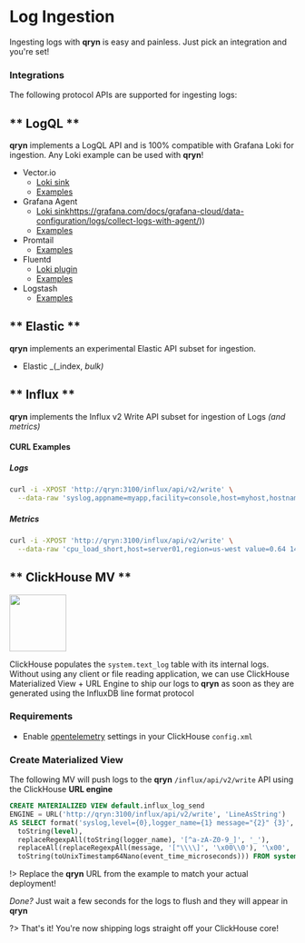 # Log Ingestion

Ingesting logs with **qryn** is easy and painless. Just pick an integration and you're set!


### Integrations
The following protocol APIs are supported for ingesting logs:
<!-- tabs:start -->

## ** LogQL **

**qryn** implements a LogQL API and is 100% compatible with Grafana Loki for ingestion. Any Loki example can be used with **qryn**!

* Vector.io
  * [Loki sink](https://vector.dev/docs/reference/configuration/sinks/loki/)
  * [Examples](https://component-pages--vector-project.netlify.app/guides/integrate/sources/http/loki/)
* Grafana Agent
  * [Loki sink]()https://grafana.com/docs/grafana-cloud/data-configuration/logs/collect-logs-with-agent/))
  * [Examples](https://grafana.com/docs/grafana-cloud/quickstart/logs_agent_linuxnode/)
* Promtail
  * [Examples](https://grafana.com/docs/grafana-cloud/data-configuration/logs/collect-logs-with-promtail/)
* Fluentd
  * [Loki plugin](https://grafana.com/docs/loki/latest/clients/fluentd/)
  * [Examples](https://grafana.com/blog/2022/06/23/how-to-send-logs-to-grafana-loki-with-the-opentelemetry-collector-using-fluent-forward-and-filelog-receivers/#:~:text=Set%20up%20a%20Grafana%20Cloud,click%20the%20Send%20Logs%20button.)
* Logstash
  * [Examples](https://grafana.com/docs/loki/latest/clients/logstash/)
  

## ** Elastic **
**qryn** implements an experimental Elastic API subset for ingestion.

* Elastic _(_index, _bulk)_

## ** Influx **
**qryn** implements the Influx v2 Write API subset for ingestion of Logs _(and metrics)_

#### CURL Examples

##### Logs
```bash
curl -i -XPOST 'http://qryn:3100/influx/api/v2/write' \
  --data-raw 'syslog,appname=myapp,facility=console,host=myhost,hostname=myhost,severity=warning facility_code=14i,message="warning message here",severity_code=4i,procid="12345",timestamp=1434055562000000000,version=1'
```  
##### Metrics
```bash
curl -i -XPOST 'http://qryn:3100/influx/api/v2/write' \
  --data-raw 'cpu_load_short,host=server01,region=us-west value=0.64 1434055562000000000'
```  
  

## ** ClickHouse MV **

<img src="https://avatars.githubusercontent.com/u/54801242?s=200&v=4" width=100 />

ClickHouse populates the `system.text_log` table with its internal logs. Without using any client or file reading application, we can use ClickHouse Materialized View + URL Engine to ship our logs to **qryn** as soon as they are generated using the InfluxDB line format protocol

### Requirements
- Enable [opentelemetry](https://clickhouse.com/docs/en/operations/opentelemetry/) settings in your ClickHouse `config.xml`


### Create Materialized View

The following MV will push logs to the **qryn** `/influx/api/v2/write` API using the ClickHouse **URL engine**
```sql
CREATE MATERIALIZED VIEW default.influx_log_send
ENGINE = URL('http://qryn:3100/influx/api/v2/write', 'LineAsString')
AS SELECT format('syslog,level={0},logger_name={1} message="{2}" {3}', 
  toString(level), 
  replaceRegexpAll(toString(logger_name), '[^a-zA-Z0-9_]', '_'), 
  replaceAll(replaceRegexpAll(message, '["\\\\]', '\x00\\0'), '\x00', '\\'), 
  toString(toUnixTimestamp64Nano(event_time_microseconds))) FROM system.text_log;
```

!> Replace the **qryn** URL from the example to match your actual deployment!

_Done?_ Just wait a few seconds for the logs to flush and they will appear in **qryn**


?> That's it! You're now shipping logs straight off your ClickHouse core!

<!-- tabs:end -->
